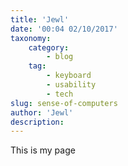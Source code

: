 ```yaml
---
title: 'Jewl'
date: '00:04 02/10/2017'
taxonomy:
    category:
        - blog
    tag:
        - keyboard
        - usability
        - tech
slug: sense-of-computers
author: 'Jewl'
description:
---
```


This is my page
